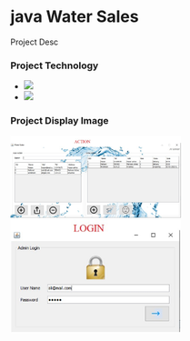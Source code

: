 # java Water Sales
Project Desc

### Project Technology
- ![](https://cdn1.iconfinder.com/data/icons/hawcons/32/699239-icon-13-file-java-48.png)
- ![](https://cdn1.iconfinder.com/data/icons/hawcons/32/699251-icon-24-file-sql-48.png)

### Project Display Image
<p>
  
<a href="https://github.com/melisceliikk/java_water_sales/blob/master/screens/1.jpg" target="_blank">
<img src="https://github.com/melisceliikk/java_water_sales/blob/master/screens/1.jpg" width="300" style="max-width:100%;"></a>

<a href="https://github.com/melisceliikk/java_water_sales/blob/master/screens/2.jpg" target="_blank">
<img src="https://github.com/melisceliikk/java_water_sales/blob/master/screens/2.jpg" width="300" style="max-width:100%;"></a>

</p>
